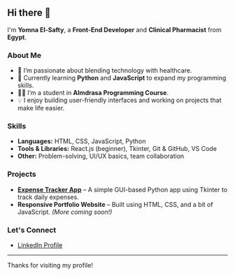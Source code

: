 ## Hi there 👋

I'm **Yomna El-Safty**, a **Front-End Developer** and **Clinical Pharmacist** from **Egypt**.

### About Me
- 🔭 I’m passionate about blending technology with healthcare.
- 🌱 Currently learning **Python** and **JavaScript** to expand my programming skills.
- 👩‍💻 I’m a student in **Almdrasa Programming Course**.
- 💡 I enjoy building user-friendly interfaces and working on projects that make life easier.

### Skills
- **Languages:** HTML, CSS, JavaScript, Python
- **Tools & Libraries:** React.js (beginner), Tkinter, Git & GitHub, VS Code
- **Other:** Problem-solving, UI/UX basics, team collaboration

### Projects
- **[Expense Tracker App](https://github.com/yomnaelsafty/Expense-tracher)** – A simple GUI-based Python app using Tkinter to track daily expenses.
- **Responsive Portfolio Website** – Built using HTML, CSS, and a bit of JavaScript.
*(More coming soon!)*

### Let's Connect
- [LinkedIn Profile](https://www.linkedin.com/in/yomna-ali-66a778148)

---

Thanks for visiting my profile!
